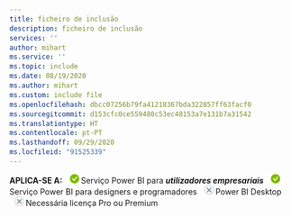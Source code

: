 ```yaml
---
title: ficheiro de inclusão
description: ficheiro de inclusão
services: ''
author: mihart
ms.service: ''
ms.topic: include
ms.date: 08/19/2020
ms.author: mihart
ms.custom: include file
ms.openlocfilehash: dbcc07256b79fa41218367bda322857ff63facf0
ms.sourcegitcommit: d153cfc0ce559480c53ec48153a7e131b7a31542
ms.translationtype: HT
ms.contentlocale: pt-PT
ms.lasthandoff: 09/29/2020
ms.locfileid: "91525339"
---
```

<Token>**APLICA-SE A:** ![Aplica-se a.](media/yes.png)Serviço Power BI para ***utilizadores empresariais*** ![Aplica-se a.](media/yes.png)Serviço Power BI para designers e programadores ![Não se aplica a.](media/no.png)Power BI Desktop ![Não se aplica a.](media/no.png)Necessária licença Pro ou Premium </Token>